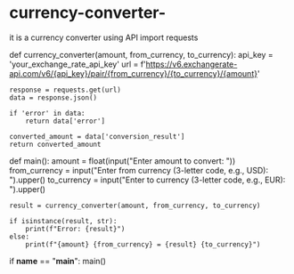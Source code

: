 # currency-converter-

it is a currency converter using API
import requests

def currency_converter(amount, from_currency, to_currency):
    api_key = 'your_exchange_rate_api_key'
    url = f'https://v6.exchangerate-api.com/v6/{api_key}/pair/{from_currency}/{to_currency}/{amount}'

    response = requests.get(url)
    data = response.json()

    if 'error' in data:
        return data['error']

    converted_amount = data['conversion_result']
    return converted_amount

def main():
    amount = float(input("Enter amount to convert: "))
    from_currency = input("Enter from currency (3-letter code, e.g., USD): ").upper()
    to_currency = input("Enter to currency (3-letter code, e.g., EUR): ").upper()

    result = currency_converter(amount, from_currency, to_currency)

    if isinstance(result, str):
        print(f"Error: {result}")
    else:
        print(f"{amount} {from_currency} = {result} {to_currency}")

if __name__ == "__main__":
    main()
